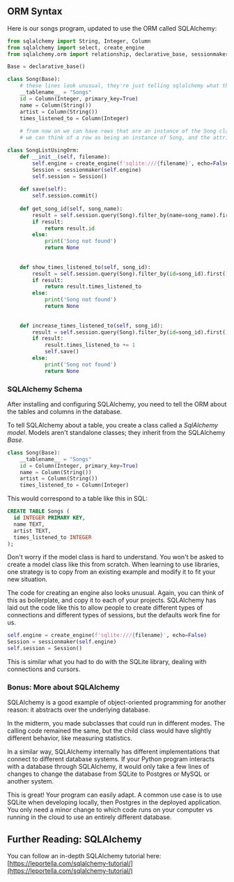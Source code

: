 
## ORM Syntax

Here is our songs program, updated to use the ORM called SQLAlchemy:

```python
from sqlalchemy import String, Integer, Column
from sqlalchemy import select, create_engine
from sqlalchemy.orm import relationship, declarative_base, sessionmaker

Base = declarative_base()

class Song(Base):
    # these lines look unusual, they're just telling sqlalchemy what the table name and columns are
    __tablename__ = "Songs"
    id = Column(Integer, primary_key=True)
    name = Column(String())
    artist = Column(String())
    times_listened_to = Column(Integer)
    
    # from now on we can have rows that are an instance of the Song class.
    # we can think of a row as being an instance of Song, and the attributes are the columns.

class SongListUsingOrm:
    def __init__(self, filename):
        self.engine = create_engine(f'sqlite:///{filename}', echo=False)
        Session = sessionmaker(self.engine)
        self.session = Session()
    
    def save(self):
        self.session.commit()
            
    def get_song_id(self, song_name):
        result = self.session.query(Song).filter_by(name=song_name).first()
        if result:
            return result.id
        else:
            print('Song not found')
            return None
        
        
    def show_times_listened_to(self, song_id):
        result = self.session.query(Song).filter_by(id=song_id).first()
        if result:
            return result.times_listened_to
        else:
            print('Song not found')
            return None
        
        
    def increase_times_listened_to(self, song_id):
        result = self.session.query(Song).filter_by(id=song_id).first()
        if result:
            result.times_listened_to += 1
            self.save()
        else:
            print('Song not found')
            return None
```

### SQLAlchemy Schema

After installing and configuring SQLAlchemy, you need to tell the ORM about the tables and columns in the database.

To tell SQLAlchemy about a table, you create a class called a *SqlAlchemy model*. Models aren't standalone classes; they inherit from the SQLAlchemy *Base*.

```python
class Song(Base):
    __tablename__ = "Songs"
    id = Column(Integer, primary_key=True)
    name = Column(String())
    artist = Column(String())
    times_listened_to = Column(Integer)
```

This would correspond to a table like this in SQL:

```sql
CREATE TABLE Songs (
  id INTEGER PRIMARY KEY,
  name TEXT,
  artist TEXT,
  times_listened_to INTEGER
);
```
 
Don't worry if the model class is hard to understand. You won't be asked to create a model class like this from scratch. When learning to use libraries, one strategy is to copy from an existing example and modify it to fit your new situation.

The code for creating an engine also looks unusual. Again, you can think of this as boilerplate, and copy it to each of your projects. SQLAlchemy has laid out the code like this to allow people to create different types of connections and different types of sessions, but the defaults work fine for us.

```python
self.engine = create_engine(f'sqlite:///{filename}', echo=False)
Session = sessionmaker(self.engine)
self.session = Session()
```

This is similar what you had to do with the SQLite library, dealing with connections and cursors.

### Bonus: More about SQLAlchemy

SQLAlchemy is a good example of object-oriented programming for another reason: it abstracts over the underlying database.

In the midterm, you made subclasses that could run in different modes. The calling code remained the same, but the child class would have slightly different behavior, like measuring statistics. 

In a similar way, SQLAlchemy internally has different implementations that connect to different database systems. If your Python program interacts with a database through SQLAlchemy, it would only take a few lines of changes to change the database from SQLite to Postgres or MySQL or another system. 

This is great! Your program can easily adapt. A common use case is to use SQLite when developing locally, then Postgres in the deployed application. You only need a minor change to which code runs on your computer vs running in the cloud to use an entirely different database.

## Further Reading: SQLAlchemy

You can follow an in-depth SQLAlchemy tutorial here: [https://leportella.com/sqlalchemy-tutorial/](https://leportella.com/sqlalchemy-tutorial/)
